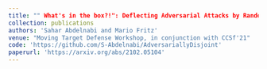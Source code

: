 ```yaml
---
title: "" What's in the box?!": Deflecting Adversarial Attacks by Randomly Deploying Adversarially-Disjoint Models"
collection: publications
authors: 'Sahar Abdelnabi and Mario Fritz'
venue: "Moving Target Defense Workshop, in conjunction with CCSf'21"
code: 'https://github.com/S-Abdelnabi/AdversariallyDisjoint'
paperurl: 'https://arxiv.org/abs/2102.05104'
---
```

